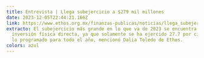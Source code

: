 ```yaml
---
title: Entrevista | Llega subejercicio a $279 mil millones
date: 2023-12-05T22:44:21.166Z
link: https://www.ethos.org.mx/finanzas-publicas/noticias/llega_subejercicio_a_279_mil_millones
extracto: El subejercicio más grande en lo que va de 2023 se encuentra en la
  inversión física directa, ya que solamente se ha ejercido 27.7 por ciento de
  lo programado para todo el año, mencionó Dalia Toledo de Ethos.
colors: azul
---
```

